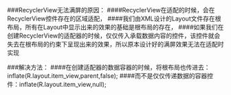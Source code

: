 
###RecyclerView无法满屏的原因：
####RecyclerView在适配的时候，会在RecyclerView控件存在的区域适配，
####我们由XML设计的Layout文件存在根布局，所有在Layout中显示出来的效果的基础是根布局的存在，
####如果我们在创建RecyclerView的适配器的时候，仅仅传入承载数据内容的控件，该控件就会失去在根布局的约束下呈现出来的效果，所以原本设计好的满屏效果无法在适配时实现

###解决方法：
####在创建适配器的数据容器的时候，将根布局也传进去：inflate(R.layout.item_view,parent,false);
####而不是仅仅传递数据的容器控件：inflate(R.layout.item_view,null);
